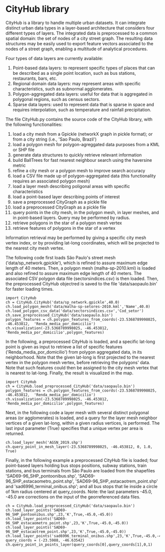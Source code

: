 # CityHub library
CityHub is a library to handle multiple urban datasets. It can integrate distinct urban data types in a layer-based architecture that considers four different types of layers. The integrated data is preprocessed to a common spatial domain: the set of nodes of a city street graph. The resulting data structures may be easily used to export feature vectors associated to the nodes of a street graph, enabling a multitude of analytical procedures. 

Four types of data layers are currently available:

1. Point-based data layers: to represent specific types of places that can be described as a single point location, such as bus stations, restaurants, bars, etc. 
2. Regional domain data layers: may represent areas with specific characteristics, such as subnormal agglomerates.
3. Polygon-aggregated data layers: useful for data that is aggregated in polygonal regions, such as census sectors.
4. Sparse data layers: used to represent data that is sparse in space and requires interpolation, such as temperature and rainfall precipitation.


The file CityHub.py contains the source code of the CityHub library, with the following functionalities:

1. load a city mesh from a Gpickle (networkX graph in pickle format); or from a city string (i.e., 'Sao Paulo, Brazil')
2. load a polygon mesh for polygon-agreggated data purposes from a KML or SHP file
3. generate data structures to quickly retrieve relevant information
4. build BallTrees for fast nearest neighbour search using the haversine metric
8. refine a city mesh or a polygon mesh to improve search accuracy
9. load a CSV file made up of polygon-aggregated data (this functionality requires an associated polygon mesh)
10. load a layer mesh describing poligonal areas with specific characteristics
11. load a point-based layer describing points of interest
12. save a preprocessed CityGraph as a pickle file
13. load a preprocessed CityGraph as a pickle file
14. query points in the city mesh, in the polygon mesh, in layer meshes, and in point-based layers. Query may be performed by radius.
15. retrieve polygons in the star of a polygon mesh vertex
16. retrieve features of polygons in the star of a vertex

Information retrieval may be performed by giving a specific city mesh vertex index, or by providing lat-long coordinates, which will be projected to the nearest city mesh vertex.

The following code first loads São Paulo's street mesh ('data/sp_network.gpickle'), which is refined to assure maximum edge length of 40 meters. Then, a polygon mesh (malha-sp-2010.kml) is loaded and also refined to assure maximum edge length of 40 meters. The associated CSV polygon data file (sectorsindices.csv) is then loaded. Then, the preprocessed CityHub objectred is saved to the file 'data/saopaulo.bin' for faster loading times. 
```
import CityHub
ch = CityHub.CityHub('data/sp_network.gpickle',40.0)
ch.load_polygon_mesh('data/malha-sp-setores-2010.kml','Name',40.0)
ch.load_polygon_csv_data('data/sectorsindices.csv','Cod_setor')
ch.save_preprocessed_CityHub('data/saopaulo.bin')
polygon_features = ch.polygon_features_from_coords(-23.5368789998025, -46.453812,  'Renda_media_por_domicilio')
ch.visualization(-23.5368789998025, -46.453812,  'Renda_media_por_domicilio',polygon_features)
```

In the following, a preprocessed CityHub is loaded, and a specific lat-long point is given as input to retrieve a list of specific features ('Renda_media_por_domicilio') from polygon aggregated data, in its neighborhood. Note that the given lat-long is first projected to the nearest vertex in the polygon mesh vertex, before retrieving the polygons' data. Note that such features could then be assigned to the city mesh vertex that is nearest to lat-long. Finally, the result is visualized in the map.
 
 ```
import CityHub
ch = CityHub.load_preprocessed_CityHub('data/saopaulo.bin')
polygon_features = ch.polygon_features_from_coords(-23.5368789998025, -46.453812,  'Renda_media_por_domicilio')
ch.visualization(-23.5368789998025, -46.453812,  'Renda_media_por_domicilio',polygon_features)
```

Next, in the following code a layer mesh with several distinct polygonal areas (or agglomerates) is loaded, and a query for the layer mesh neighbor vertices of a given lat-long, within a given radius vertices, is performed. The last input parameter (True) specifies that a unique vertex per area is returned.

```
ch.load_layer_mesh('AGSN_2019.shp')
ch.query_point_in_mesh_layer(-23.5368789998025, -46.453812, 0, 1.0, True)
```

Finally, in the following example a preprocessed CityHub file is loaded; four point-based layers holding bus stops positions, subway stations, train stations, and bus terminals from São Paulo are loaded from the shapefiles 'SAD69-96_SHP_pontoonibus.shp', 'SAD69-96_SHP_estacaometro_point.shp', 'SAD69-96_SHP_estacaotrem_point.shp' and 'sad6996_terminal_onibus.shp'; and all bus stops that lie inside a circle of 1km radius centered at query_coords.
Note: the last parameters -45.0, -45.0 are corrections on the input of the georreferenced data files.

```
ch = CityHub.load_preprocessed_CityHub('data/saopaulo.bin')
ch.load_layer_points('SAD69-96_SHP_pontoonibus.shp',23,'K',True,-45.0,-45.0))
ch.load_layer_points('SAD69-96_SHP_estacaometro_point.shp',23,'K',True,-45.0,-45.0))
ch.load_layer_points('SAD69-96_SHP_estacaotrem_point.shp',23,'K',True,-45.0,-45.0))
ch.load_layer_points('sad6996_terminal_onibus.shp',23,'K',True,-45.0,-45.0))
query_coords = (-23.5988, -46.63542)
ch.query_point_in_points_layer(query_coords[0],query_coords[1],0,1)
```
